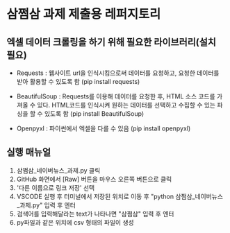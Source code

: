 # 삼쩜삼 과제 제출용 레퍼지토리

## 엑셀 데이터 크롤링을 하기 위해 필요한 라이브러리(설치 필요)
- Requests : 웹사이트 url을 인식시킴으로써 데이터를 요청하고, 요청한 데이터를 받아 활용할 수 있도록 함 
(pip install requests)

- BeautifulSoup : Requests를 이용해 데이터를 요청한 후, HTML 소스 코드를 가져올 수 있다. HTML코드를 인식시켜 원하는 데이터를 선택하고 수집할 수 있는 파싱을 할 수 있도록 함
(pip install BeautifulSoup)

- Openpyxl : 파이썬에서 엑셀을 다를 수 있음 
(pip install openpyxl)

## 실행 매뉴얼
1. 삼쩜삼_네이버뉴스_과제.py 클릭
2. GitHub 화면에서 [Raw] 버튼을 마우스 오른쪽 버튼으로 클릭
3. '다른 이름으로 링크 저장' 선택
4. VSCODE 실행 후 터미널에서 저장된 위치로 이동 후 "python 삼쩜삼_네이버뉴스_과제.py" 입력 후 엔터
5. 검색어를 입력해달라는 text가 나타나면 "삼쩜삼" 입력 후 엔터
6. py파일과 같은 위치에 csv 형태의 파일이 생성
